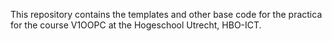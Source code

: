 This repository contains the templates and other base code for the practica for the course V1OOPC at the Hogeschool Utrecht, HBO-ICT.
